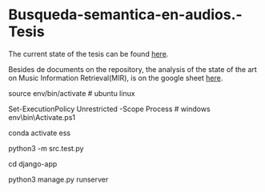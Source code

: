 # Busqueda-semantica-en-audios.-Tesis

The current state of the tesis can be found [here](https://github.com/NileyGF/Busqueda-semantica-en-audios.-Tesis/blob/main/docs/thesis.pdf).

Besides de documents on the repository, the analysis of the state of the art on Music Information Retrieval(MIR), is on the google sheet [here](https://docs.google.com/spreadsheets/d/1_MJO6jbfSJLG0gLDlu911yQ0zc3quQeut_394DEvVk4/edit?usp=sharing).

<!-- Machine learning, Information Systems, Music Information Retrieval, Transformers, NLP -->

source env/bin/activate # ubuntu linux

Set-ExecutionPolicy Unrestricted -Scope Process # windows
env\bin\Activate.ps1

conda activate ess

python3 -m src.test.py

cd django-app

python3 manage.py runserver
